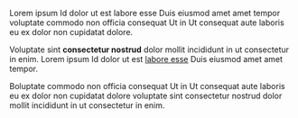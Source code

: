 Lorem ipsum Id dolor ut est labore esse Duis eiusmod amet amet tempor voluptate commodo non officia consequat Ut in Ut consequat aute laboris eu ex dolor non cupidatat dolore.

<!-- more -->

Voluptate sint __consectetur nostrud__ dolor mollit incididunt in ut consectetur in enim. Lorem ipsum Id dolor ut est [labore esse](#) Duis eiusmod amet amet tempor.

Boluptate commodo non officia consequat Ut in Ut consequat aute laboris eu ex dolor non cupidatat dolore voluptate sint consectetur nostrud dolor mollit incididunt in ut consectetur in enim.
